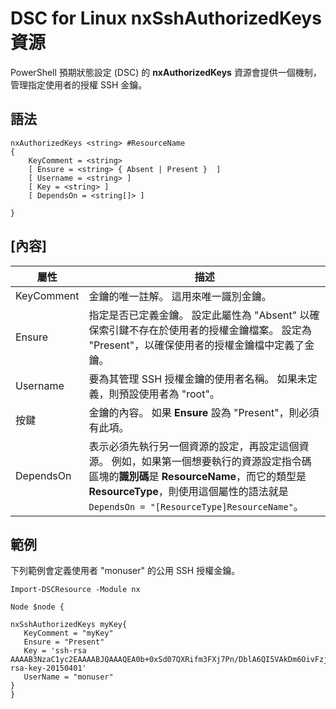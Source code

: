 # DSC for Linux nxSshAuthorizedKeys 資源

PowerShell 預期狀態設定 (DSC) 的 **nxAuthorizedKeys** 資源會提供一個機制，管理指定使用者的授權 SSH 金鑰。

## 語法

```
nxAuthorizedKeys <string> #ResourceName
{
    KeyComment = <string>
    [ Ensure = <string> { Absent | Present }  ]
    [ Username = <string> ]
    [ Key = <string> ]
    [ DependsOn = <string[]> ]

}
```

## [內容]

|  屬性 |  描述 | 
|---|---|
| KeyComment| 金鑰的唯一註解。 這用來唯一識別金鑰。| 
| Ensure| 指定是否已定義金鑰。 設定此屬性為 "Absent" 以確保索引鍵不存在於使用者的授權金鑰檔案。 設定為 "Present"，以確保使用者的授權金鑰檔中定義了金鑰。| 
| Username| 要為其管理 SSH 授權金鑰的使用者名稱。 如果未定義，則預設使用者為 "root"。| 
| 按鍵| 金鑰的內容。 如果 **Ensure** 設為 "Present"，則必須有此項。| 
| DependsOn | 表示必須先執行另一個資源的設定，再設定這個資源。 例如，如果第一個想要執行的資源設定指令碼區塊的**識別碼**是 **ResourceName**，而它的類型是 **ResourceType**，則使用這個屬性的語法就是 `DependsOn = "[ResourceType]ResourceName"`。| 

## 範例

下列範例會定義使用者 "monuser" 的公用 SSH 授權金鑰。

```
Import-DSCResource -Module nx 

Node $node {

nxSshAuthorizedKeys myKey{
   KeyComment = "myKey"
   Ensure = "Present"
   Key = 'ssh-rsa AAAAB3NzaC1yc2EAAAABJQAAAQEA0b+0xSd07QXRifm3FXj7Pn/DblA6QI5VAkDm6OivFzj3U6qGD1VJ6AAxWPCyMl/qhtpRtxZJDu/TxD8AyZNgc8aN2CljN1hOMbBRvH2q5QPf/nCnnJRaGsrxIqZjyZdYo9ZEEzjZUuMDM5HI1LA9B99k/K6PK2Bc1NLivpu7nbtVG2tLOQs+GefsnHuetsRMwo/+c3LtwYm9M0XfkGjYVCLO4CoFuSQpvX6AB3TedUy6NZ0iuxC0kRGg1rIQTwSRcw+McLhslF0drs33fw6tYdzlLBnnzimShMuiDWiT37WqCRovRGYrGCaEFGTG2e0CN8Co8nryXkyWc6NSDNpMzw== rsa-key-20150401'
   UserName = "monuser"
} 
}
```

<!--HONumber=Feb16_HO4-->
